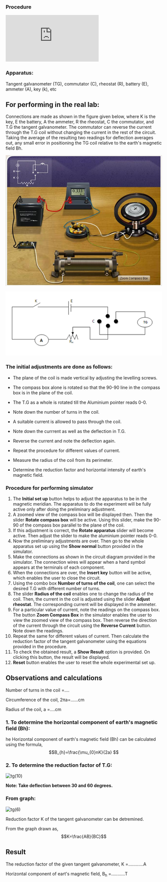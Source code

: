 ### Procedure
<iframe src="https://www.youtube.com/embed/wIuAnP9xfxw" frameborder="0" allow="autoplay; encrypted-media" allowfullscreen></iframe>

### Apparatus:
Tangent galvanometer (TG), commutator (C), rheostat (R), battery (E), ammeter (A), key (k), etc


## For performing in the real lab:
Connections are made as shown in the figure given below, where K is the key, E the battery, A the ammeter, R the rheostat, C the commutator, and T.G the tangent galvanometer. The commutator can reverse the current through the T.G coil without changing the current in the rest of the circuit. Taking the average of the resulting two readings for deflection averages out, any small error in positioning the TG coil relative to the earth's magnetic field Bh.

![alt text](./images/tg_connection.jpg)

![Circuit](./images/tg_circuit.bmp)

### The initial adjustments are done as follows:
- The plane of the coil is made vertical by adjusting the levelling screws.

- The compass box alone is rotated so that the 90-90 line in the compass box is in the plane of the coil.
 
- The T.G as a whole is rotated till the Aluminium pointer reads 0-0. 
 
- Note down the number of turns in the coil.
 
- A suitable current is allowed to pass through the coil.
 
- Note down the currrent as well as the deflection in T.G.
 
- Reverse the current and note the deflection again.
 
- Repeat the procedure for different values of current.
 
- Measure the radius of the coil from its perimeter.
 
- Determine the reduction factor and horizontal intensity of earth's magnetic field.

 ### Procedure for performing simulator
 
<ol>
<li>The <b>Initial set up</b> button helps to adjust the apparatus to be in the magnetic meridian. The apparatus to do the experiment will be fully active only after doing the preliminary adjustment.</li>
<li>A zoomed view of the compass box will be displayed then. Then the slider <b>Rotate compass box</b> will be active. Using this slider, make the 90-90 of the compass box parallel to the plane of the coil.</li>
<li>If this adjustment is correct, the <b>Rotate apparatus</b> slider will become active. Then adjust the slider to make the aluminium pointer reads 0-0.</li>
<li>Now the preliminary adjustments are over. Then go to the whole apparatus set up using the <b>Show normal</b> button provided in the simulator.</li>
<li>Make the connections as shown in the circuit diagram provided in the simulator. The connection wires will appear when a hand symbol appears at the terminals of each component.</li>
<li>When the connections are over, the <b>Insert key</b> button will be active, which enables the user to close the circuit.</li>
<li>Using the combo box <b>Number of turns of the coil</b>, one can select the desired T.G with different number of turns.</li>
<li>The slider <b>Radius of the coil</b> enables one to change the radius of the coil. Then, the current in the coil is adjusted using the slider <b>Adjust rheostat</b>. The corresponding current will be displayed in the ammeter.</li>
<li>For a particular value of current, note the readings on the compass box. The button <b>Zoom Compass Box</b> in the simulator enables the user to view the zoomed view of the compass box. Then reverse the direction of the current through the circuit using the <b>Reverse Current</b> button. Note down the readings.</li>
<li>Repeat the same for different values of current. Then calculate the reduction factor of the tangent galvanometer using the equations provided in the procedure.</li>
<li>To check the obtained result, a <b>Show Result</b> option is provided. On clicking this button, the result will be displayed.</li>
<li><b>Reset</b> button enables the user to reset the whole experimental set up.</li>
</ol>

## Observations and calculations
Number of turns in the coil =....

Circumference of the coil, 2πa=......cm

Radius of the coil, a =....cm

### 1. To determine the horizontal component of earth's magnetic field (Bh): 
he Horizontal component of earth's magnetic field (Bh) can be calculated using the formula, 
$$B_{h}=\frac{\mu_{0}nK}{2a} $$

### 2. To determine the reduction factor of T.G:

![tg(10)](https://github.com/user-attachments/assets/6d2790e8-52a2-4251-921c-1fb5db378081)

<b>Note: Take deflection between 30 and 60 degrees.</b>
### From graph:

![tg(6)](https://github.com/user-attachments/assets/5f0e7096-c122-489d-ac90-e845971d13f7)

Reduction factor K of the tangent galvanometer can be detremined.

From the graph drawn as,
$$K=\frac{AB}{BC}$$

## Result
The reduction factor of the given tangent galvanometer, K  =............A

Horizontal component of eart's magnetic field, B<sub>h</sub> =...........T




